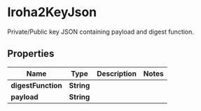 

# Iroha2KeyJson

Private/Public key JSON containing payload and digest function.

## Properties

| Name | Type | Description | Notes |
|------------ | ------------- | ------------- | -------------|
|**digestFunction** | **String** |  |  |
|**payload** | **String** |  |  |



